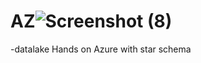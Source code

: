 # AZ![Screenshot (8)](https://github.com/user-attachments/assets/a65a147d-c10e-442e-8d0e-b7e0e1172b96)
-datalake
Hands on Azure with star schema


